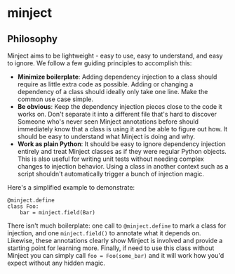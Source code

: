 # minject

## Philosophy

Minject aims to be lightweight - easy to use, easy to understand, and easy to
ignore. We follow a few guiding principles to accomplish this:

- **Minimize boilerplate**: Adding dependency injection to a class should
  require as little extra code as possible. Adding or changing a dependency of
  a class should ideally only take one line. Make the common use case
  simple.
- **Be obvious**: Keep the dependency injection pieces close to the code it
  works on. Don't separate it into a different file that's hard to discover
  Someone who's never seen Minject annotations before should immediately know
  that a class is using it and be able to figure out how. It should be easy to
  understand what Minject is doing and why.
- **Work as plain Python**: It should be easy to ignore dependency injection
  entirely and treat Minject classes as if they were regular Python objects.
  This is also useful for writing unit tests without needing complex changes
  to injection behavior. Using a class in another context such as a script
  shouldn't automatically trigger a bunch of injection magic.

Here's a simplified example to demonstrate:

```
@minject.define
class Foo:
    bar = minject.field(Bar)
```

There isn't much boilerplate: one call to `@minject.define` to mark a class for
injection, and one `minject.field()` to annotate what it depends on. Likewise,
these annotations clearly show Minject is involved and provide a starting point
for learning more. Finally, if need to use this class without Minject you can
simply call `foo = Foo(some_bar)` and it will work how you'd expect without any
hidden magic.
